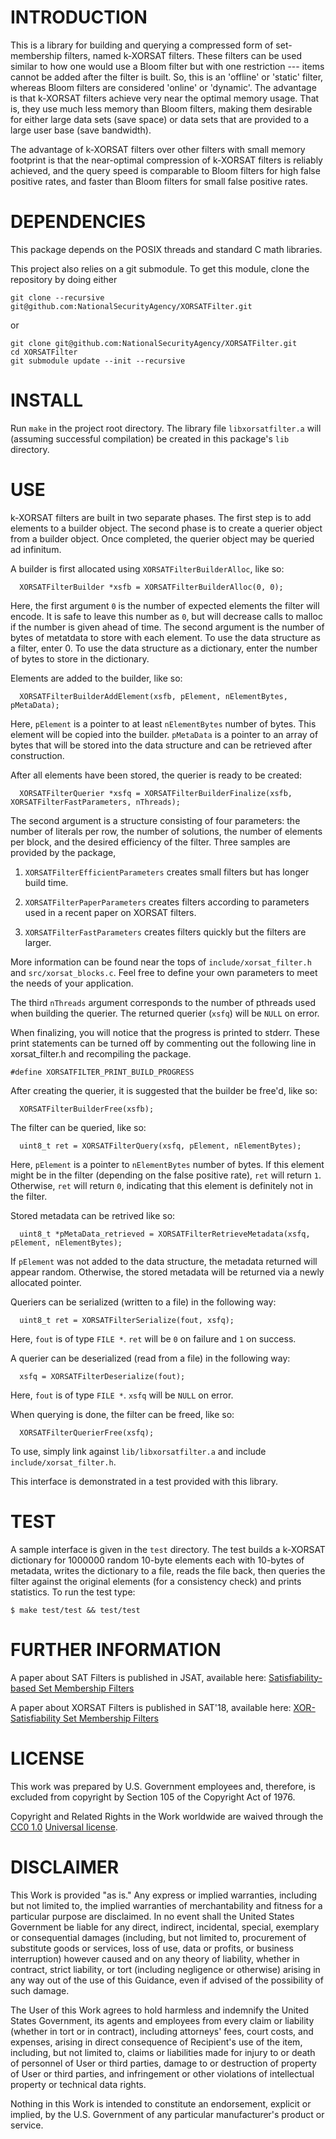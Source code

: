 INTRODUCTION
============

This is a library for building and querying a compressed form of
set-membership filters, named k-XORSAT filters. These filters can be
used similar to how one would use a Bloom filter but with one
restriction --- items cannot be added after the filter is built. So,
this is an 'offline' or 'static' filter, whereas Bloom filters are
considered 'online' or 'dynamic'. The advantage is that k-XORSAT
filters achieve very near the optimal memory usage. That is, they use
much less memory than Bloom filters, making them desirable for either
large data sets (save space) or data sets that are provided to a large
user base (save bandwidth).

The advantage of k-XORSAT filters over other filters with small memory
footprint is that the near-optimal compression of k-XORSAT filters is
reliably achieved, and the query speed is comparable to Bloom filters
for high false positive rates, and faster than Bloom filters for small
false positive rates.


DEPENDENCIES
============

This package depends on the POSIX threads and standard C math
libraries.

This project also relies on a git submodule. To get this module, clone
the repository by doing either
```
git clone --recursive git@github.com:NationalSecurityAgency/XORSATFilter.git
```
or
```
git clone git@github.com:NationalSecurityAgency/XORSATFilter.git
cd XORSATFilter
git submodule update --init --recursive
```


INSTALL
=======

Run `make` in the project root directory. The library file
`libxorsatfilter.a` will (assuming successful compilation) be created
in this package's `lib` directory.


USE
===

k-XORSAT filters are built in two separate phases. The first step is
to add elements to a builder object. The second phase is to create a
querier object from a builder object. Once completed, the querier
object may be queried ad infinitum.

A builder is first allocated using `XORSATFilterBuilderAlloc`,
like so:

```
  XORSATFilterBuilder *xsfb = XORSATFilterBuilderAlloc(0, 0);
```

Here, the first argument `0` is the number of expected elements the
filter will encode. It is safe to leave this number as `0`, but will
decrease calls to malloc if the number is given ahead of time. The
second argument is the number of bytes of metatdata to store with each
element. To use the data structure as a filter, enter 0. To use the
data structure as a dictionary, enter the number of bytes to store in
the dictionary.

Elements are added to the builder, like so:

```
  XORSATFilterBuilderAddElement(xsfb, pElement, nElementBytes, pMetaData);
```

Here, `pElement` is a pointer to at least `nElementBytes` number of
bytes. This element will be copied into the builder. `pMetaData` is a
pointer to an array of bytes that will be stored into the data
structure and can be retrieved after construction.

After all elements have been stored, the querier is ready to be
created:

```
  XORSATFilterQuerier *xsfq = XORSATFilterBuilderFinalize(xsfb, XORSATFilterFastParameters, nThreads);
```

The second argument is a structure consisting of four parameters: the
number of literals per row, the number of solutions, the number of
elements per block, and the desired efficiency of the filter. Three
samples are provided by the package,

  1) `XORSATFilterEfficientParameters` creates small filters but has longer
build time.

  2) `XORSATFilterPaperParameters` creates filters according to parameters used in a recent paper on XORSAT filters.

  3) `XORSATFilterFastParameters` creates filters quickly but
the filters are larger.

More information can be found near the tops of
`include/xorsat_filter.h` and `src/xorsat_blocks.c`. Feel free to
define your own parameters to meet the needs of your application.

The third `nThreads` argument corresponds to the number of pthreads
used when building the querier. The returned querier (`xsfq`) will be
`NULL` on error.

When finalizing, you will notice that the progress is printed to
stderr. These print statements can be turned off by commenting out the
following line in xorsat_filter.h and recompiling the package.

```
#define XORSATFILTER_PRINT_BUILD_PROGRESS
```

After creating the querier, it is suggested that the builder be
free'd, like so:

```
  XORSATFilterBuilderFree(xsfb);
```

The filter can be queried, like so:

```
  uint8_t ret = XORSATFilterQuery(xsfq, pElement, nElementBytes);
```

Here, `pElement` is a pointer to `nElementBytes` number of bytes. If
this element might be in the filter (depending on the false positive
rate), `ret` will return `1`. Otherwise, `ret` will return `0`,
indicating that this element is definitely not in the filter.

Stored metadata can be retrived like so:

```
  uint8_t *pMetaData_retrieved = XORSATFilterRetrieveMetadata(xsfq, pElement, nElementBytes);
```

If `pElement` was not added to the data structure, the metadata
returned will appear random. Otherwise, the stored metadata will be
returned via a newly allocated pointer.

Queriers can be serialized (written to a file) in the following way:

```
  uint8_t ret = XORSATFilterSerialize(fout, xsfq);
```

Here, `fout` is of type `FILE *`. `ret` will be `0` on failure and `1`
on success.

A querier can be deserialized (read from a file) in the following way:

```
  xsfq = XORSATFilterDeserialize(fout);
```

Here, `fout` is of type `FILE *`. `xsfq` will be `NULL` on error.

When querying is done, the filter can be freed, like so:

```
  XORSATFilterQuerierFree(xsfq);
```

To use, simply link against `lib/libxorsatfilter.a` and include
`include/xorsat_filter.h`.

This interface is demonstrated in a test provided with this library.


TEST
====

A sample interface is given in the `test` directory. The test builds a
k-XORSAT dictionary for 1000000 random 10-byte elements each with
10-bytes of metadata, writes the dictionary to a file, reads the file
back, then queries the filter against the original elements (for a
consistency check) and prints statistics. To run the test type:

```
$ make test/test && test/test
```


FURTHER INFORMATION
==================

A paper about SAT Filters is published in JSAT, available here:
[Satisfiability-based Set Membership
Filters](http://satassociation.org/jsat/index.php/jsat/article/view/102)

A paper about XORSAT Filters is published in SAT'18, available here:
[XOR-Satisfiability Set Membership
Filters](https://link.springer.com/chapter/10.1007/978-3-319-94144-8_24)


LICENSE
=======

This work was prepared by U.S. Government employees and, therefore, is
excluded from copyright by Section 105 of the Copyright Act of 1976.

Copyright and Related Rights in the Work worldwide are waived through
the [CC0 1.0](https://creativecommons.org/publicdomain/zero/1.0/)
[Universal license](https://creativecommons.org/publicdomain/zero/1.0/legalcode).


DISCLAIMER
==========

This Work is provided "as is." Any express or implied warranties,
including but not limited to, the implied warranties of
merchantability and fitness for a particular purpose are
disclaimed. In no event shall the United States Government be liable
for any direct, indirect, incidental, special, exemplary or
consequential damages (including, but not limited to, procurement of
substitute goods or services, loss of use, data or profits, or
business interruption) however caused and on any theory of liability,
whether in contract, strict liability, or tort (including negligence
or otherwise) arising in any way out of the use of this Guidance, even
if advised of the possibility of such damage.

The User of this Work agrees to hold harmless and indemnify the United
States Government, its agents and employees from every claim or
liability (whether in tort or in contract), including attorneys' fees,
court costs, and expenses, arising in direct consequence of
Recipient's use of the item, including, but not limited to, claims or
liabilities made for injury to or death of personnel of User or third
parties, damage to or destruction of property of User or third
parties, and infringement or other violations of intellectual property
or technical data rights.

Nothing in this Work is intended to constitute an endorsement,
explicit or implied, by the U.S. Government of any particular
manufacturer's product or service.
